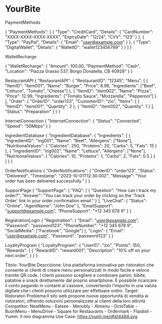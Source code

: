 # YourBite
PaymentMethods

{
  "PaymentMethods": [
    {
      "Type": "CreditCard",
      "Details": {
        "CardNumber": "XXXX-XXXX-XXXX-XXXX",
        "ExpiryDate": "12/24",
        "CVV": "123"
      }
    },
    {
      "Type": "PayPal",
      "Details": {
        "Email": "user@example.com"
      }
    },
    {
      "Type": "DigitalWallet",
      "Details": {
        "WalletID": "wallet123456789"
      }
    }
  ]
}

WalletRecharge

{
  "WalletRecharge": {
    "Amount": 100.00,
    "PaymentMethod": "Cash",
    "Location": "Piazza Grasso 537, Borgo Donatella, CB 40928"
  }
}

RestaurantAPI
{
  "RestaurantAPI": {
    "RestaurantID": "12345",
    "Menu": [
      {
        "ItemID": "item001",
        "Name": "Burger",
        "Price": 8.99,
        "Ingredients": ["Beef", "Lettuce", "Tomato", "Cheese"]
      },
      {
        "ItemID": "item002",
        "Name": "Pizza",
        "Price": 12.99,
        "Ingredients": ["Tomato Sauce", "Mozzarella", "Pepperoni"]
      }
    ],
    "Order": {
      "OrderID": "order123",
      "CustomerID": "zio",
      "Items": [
        {
          "ItemID": "item001",
          "Quantity": 2
        },
        {
          "ItemID": "item002",
          "Quantity": 1
        }
      ],
      "Status": "Preparation"
    }
  }
}

InternetConnection
{
  "InternetConnection": {
    "Status": "Connected",
    "Speed": "50Mbps"
  }
}

IngredientDatabase
{
  "IngredientDatabase": {
    "Ingredients": [
      {
        "IngredientID": "ing001",
        "Name": "Beef",
        "Allergens": ["None"],
        "NutritionalValues": {
          "Calories": 250,
          "Proteins": 20,
          "Carbs": 5,
          "Fats": 15
        }
      },
      {
        "IngredientID": "ing002",
        "Name": "Lettuce",
        "Allergens": ["None"],
        "NutritionalValues": {
          "Calories": 10,
          "Proteins": 1,
          "Carbs": 2,
          "Fats": 0.5
        }
      }
    ]
  }
}

OrderNotifications
{
  "OrderNotifications": {
    "OrderID": "order123",
    "Status": "Delivered",
    "Timestamp": "2023-10-01T12:30:00Z",
    "Message": "Your order has been delivered successfully."
  }
}

SupportPage
{
  "SupportPage": {
    "FAQ": [
      {
        "Question": "How can I track my order?",
        "Answer": "You can track your order by clicking on the 'Track Order' link in your order confirmation email."
      }
    ],
    "LiveChat": {
      "Status": "Online",
      "AgentName": "John Doe"
    },
    "EmailSupport": "support@example.com",
    "PhoneSupport": "+12 345 678 9"
  }
}

RegistrationLogin
{
  "Registration": {
    "Email": "user@example.com",
    "Password": "password123",
    "PhoneNumber": "+12 345 678 9",
    "SocialMedia": ["Facebook", "Google"]
  },
  "Login": {
    "Email": "user@example.com",
    "Password": "password123"
  }
}

LoyaltyProgram
{
  "LoyaltyProgram": {
    "UserID": "zio",
    "Points": 150,
    "Rewards": [
      {
        "RewardID": "reward001",
        "Description": "10% off on your next order",
		}
	}
}

Titolo: YourBite
Descrizione: Una piattaforma innovativa per ristoratori che consente ai clienti di creare menu personalizzati in modo facile e veloce tramite QR code. I clienti possono scegliere e combinare panini, bibite, patatine e snack direttamente dal proprio smartphone. È possibile ricaricare il conto pagando in contanti al cassiere, convertendo l'importo in una valuta digitale che i clienti possono utilizzare per effettuare ordini.
Target: Ristoratori
Problema:Il sito web propone nuove opportunità di vendita ai ristoratori, offrendo soluzioni personalizzate ai clienti della loro attività
Competitor:
NeatMenu - Eatsee - Menubly -  Almenu - OctoTable - BuonMenu - MenuDrive - Square for Restaurants - Ordermark - Flipdish - Yumm.
Il mio diagramma Use Case:
https://yuml.me/dfa14484.svg

